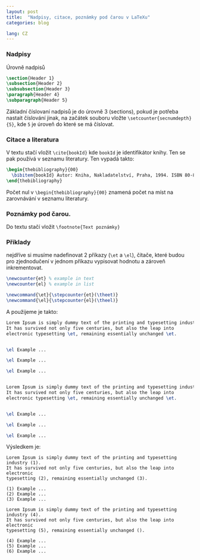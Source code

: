```yaml
---
layout: post
title:  "Nadpisy, citace, poznámky pod čarou v LaTeXu"
categories: blog

lang: CZ
---
```


### Nadpisy

Úrovně nadpisů

``` latex
\section{Header 1}
\subsection{Header 2}
\subsubsection{Header 3}
\paragraph{Header 4}
\subparagraph{Header 5}
```

Základní číslovaní nadpisů je do úrovně 3 (sections), pokud je potřeba nastait číslování jinak, na začátek souboru vložte `\setcounter{secnumdepth}{5}`, kde `5` je úroveň do které se má číslovat.

### Citace a literatura

V textu stačí vložit `\cite{bookId}` kde `bookId` je identifikátor knihy. Ten se pak používá v seznamu literatury. Ten vypadá takto:

``` latex
\begin{thebibliography}{00}
  \bibitem{bookId} Autor: Kniha, Nakladatelství, Praha, 1994. ISBN 80-85867-35-4
\end{thebibliography}
```

Počet nul v `\begin{thebibliography}{00}` znamená počet na míst na zarovnávání v seznamu literatury.

### Poznámky pod čarou.

Do textu stačí vložit `\footnote{Text poznámky}`

### Příklady

nejdříve si musíme nadefinovat 2 příkazy (`\et` a `\el`), čítače, které budou pro zjednodučení v jednom příkazu vypisovat hodnotu a zároveň inkrementovat.

``` latex
\newcounter{et} % example in text
\newcounter{el} % example in list

\newcommand{\et}{\stepcounter{et}(\theet)}
\newcommand{\el}{\stepcounter{el}(\theel)}
```

A použijeme je takto:

``` latex
Lorem Ipsum is simply dummy text of the printing and typesetting industry \et.
It has survived not only five centuries, but also the leap into
electronic typesetting \et, remaining essentially unchanged \et.


\el Example ...

\el Example ...

\el Example ...


Lorem Ipsum is simply dummy text of the printing and typesetting industry \et.
It has survived not only five centuries, but also the leap into
electronic typesetting \et, remaining essentially unchanged \et.


\el Example ...

\el Example ...

\el Example ...
```

Výsledkem je:

```
Lorem Ipsum is simply dummy text of the printing and typesetting industry (1).
It has survived not only five centuries, but also the leap into electronic
typesetting (2), remaining essentially unchanged (3).

(1) Example ...
(2) Example ...
(3) Example ...

Lorem Ipsum is simply dummy text of the printing and typesetting industry (4).
It has survived not only five centuries, but also the leap into electronic
typesetting (5), remaining essentially unchanged ().

(4) Example ...
(5) Example ...
(6) Example ...
```